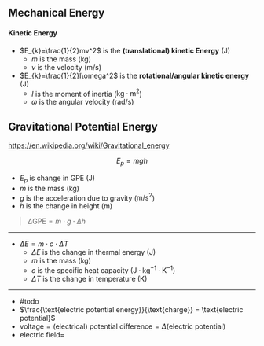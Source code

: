 

## Mechanical Energy

#### Kinetic Energy

- $E_{k}=\frac{1}{2}mv^2$ is the **(translational) kinetic Energy** ($\mathsf{J}$)
	- $m$ is the mass ($\mathsf{kg}$)
	- $v$ is the velocity ($\mathsf{m/s}$)
- $E_{k}=\frac{1}{2}I\omega^2$ is the **rotational/angular kinetic energy** ($\mathsf{J}$)
    - $I$ is the moment of inertia ($\mathsf{kg \cdot m^2}$)
    - $\omega$ is the angular velocity ($\mathsf{rad/s}$)


## Gravitational Potential Energy

https://en.wikipedia.org/wiki/Gravitational_energy

$$E_{p} = mgh$$

- $E_{p}$ is change in GPE ($\mathsf{J}$)
- $m$ is the mass ($\mathsf{kg}$)
- $g$ is the acceleration due to gravity ($\mathsf{m/s^2}$)
- $h$ is the change in height ($\mathsf{m}$)

> $\Delta \text{GPE}=m \cdot g \cdot \Delta h$

___

- $\Delta E = m \cdot c \cdot \Delta T$
    - $\Delta E$ is the change in thermal energy ($\mathsf{J}$)
    - $m$ is the mass ($\mathsf{kg}$)
    - $c$ is the specific heat capacity ($\mathsf{J \cdot kg^{-1} \cdot K^{-1}}$)
    - $\Delta T$ is the change in temperature ($\mathsf{K}$)



___

- #todo
- $\frac{\text{electric potential energy}}{\text{charge}} = \text{electric potential}$
- $\text{voltage}=\text{(electrical) potential difference} = \Delta (\text{electric potential})$
- $\text{electric field} =$

